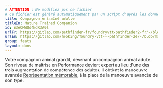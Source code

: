 ```yaml
---
# ATTENTION : Ne modifiez pas ce fichier
# Ce fichier est généré automatiquement par un script d'après les données du module Foundry VTT officiel et de sa traduction
title: Compagnon entraîné adulte
titleEn: Mature Trained Companion
id: n3eOMWQd4kdR3A0l
urlFr: https://gitlab.com/pathfinder-fr/foundryvtt-pathfinder2-fr/-/blob/master/data/feats/n3eOMWQd4kdR3A0l.htm
urlEn: https://gitlab.com/hooking/foundry-vtt---pathfinder-2e/-/blob/master/packs/data/feats.db/mature-trained-companion.json
group: feats
layout: dons
---
```

Votre compagnon animal grandit, devenant un compagnon animal adulte. Son niveau de maîtrise en Performance devient expert au lieu d'une des trois augmentation de compétence des adultes. Il obtient la manoeuvre avancée [Représentation mémorable](../actions/performance-hypnotisante.md), à la place de la manoeuvre avancée de son type.


